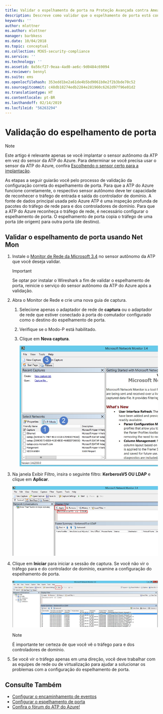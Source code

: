 ```yaml
---
title: Validar o espelhamento de porta na Proteção Avançada contra Ameaças do Azure | Microsoft Docs
description: Descreve como validar que o espelhamento de porta está configurado corretamente na ATP do Azure
keywords: ''
author: mlottner
ms.author: mlottner
manager: barbkess
ms.date: 10/04/2018
ms.topic: conceptual
ms.collection: M365-security-compliance
ms.service: ''
ms.technology: ''
ms.assetid: 0a56cf27-9eaa-4ad0-ae6c-9d0484c69094
ms.reviewer: bennyl
ms.suite: ems
ms.openlocfilehash: 353edd1be2a61de4b5bd9061b0e2f2b3bde70c52
ms.sourcegitcommit: c48db18274edb2284e281960c6262d97f96e01d2
ms.translationtype: HT
ms.contentlocale: pt-BR
ms.lasthandoff: 02/14/2019
ms.locfileid: "56263294"
---
```

# <a name="validate-port-mirroring"></a>Validação do espelhamento de porta
> [!NOTE] 
> Este artigo é relevante apenas se você implantar o sensor autônomo da ATP em vez do sensor da ATP do Azure. Para determinar se você precisa usar o sensor da ATP do Azure, confira [Escolhendo o sensor certo para a implantação](atp-capacity-planning.md#choosing-the-right-sensor-type-for-your-deployment).
 
As etapas a seguir guiarão você pelo processo de validação da configuração correta do espelhamento de porta. Para que a ATP do Azure funcione corretamente, o respectivo sensor autônomo deve ter capacidade de reconhecer o tráfego de entrada e saída do controlador de domínio. A fonte de dados principal usada pelo Azure ATP é uma inspeção profunda de pacotes do tráfego de rede para e dos controladores de domínio. Para que a ATP do Azure reconheça o tráfego de rede, é necessário configurar o espelhamento de porta. O espelhamento de porta copia o tráfego de uma porta (de origem) para outra porta (de destino).

## <a name="validate-port-mirroring-using-net-mon"></a>Validar o espelhamento de porta usando Net Mon
1.  Instale o [Monitor de Rede da Microsoft 3.4](http://www.microsoft.com/download/details.aspx?id=4865) no sensor autônomo da ATP que você deseja validar.

    > [!IMPORTANT]
    > Se optar por instalar o Wireshark a fim de validar o espelhamento de porta, reinicie o serviço do sensor autônomo da ATP do Azure após a validação.

2.  Abra o Monitor de Rede e crie uma nova guia de captura.

    1.  Selecione apenas o adaptador de rede de **captura** ou o adaptador de rede que estiver conectado à porta do comutador configurado como o destino do espelhamento de porta.

    2.  Verifique se o Modo-P está habilitado.

    3.  Clique em **Nova captura**.

        ![Criar nova imagem da guia de captura](media/atp-port-mirroring-capture.png)

3.  Na janela Exibir Filtro, insira o seguinte filtro: **KerberosV5 OU LDAP** e clique em **Aplicar**.

    ![Aplicar imagem de filtro KerberosV5 ou LDAP](media/atp-port-mirroring-filter-settings.png)

4.  Clique em **Iniciar** para iniciar a sessão de captura. Se você não vir o tráfego para e do controlador de domínio, examine a configuração do espelhamento de porta.

    ![Iniciar a captura de imagem de sessão](media/atp-port-mirroring-capture-traffic.png)

    > [!NOTE]
    > É importante ter certeza de que você vê o tráfego para e dos controladores de domínio.
    

5.  Se você vir o tráfego apenas em uma direção, você deve trabalhar com as equipes de rede ou de virtualização para ajudar a solucionar os problemas com a configuração do espelhamento de porta.

## <a name="see-also"></a>Consulte Também

- [Configurar o encaminhamento de eventos](configure-event-forwarding.md)
- [Configurar o espelhamento de porta](configure-port-mirroring.md)
- [Confira o fórum do ATP do Azure!](https://aka.ms/azureatpcommunity)
